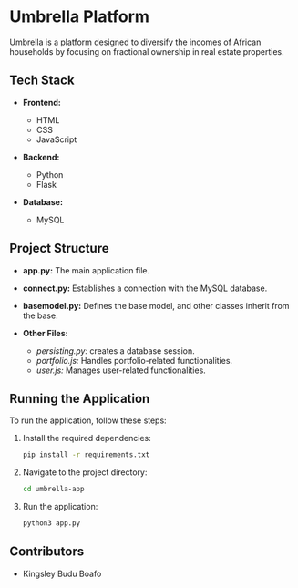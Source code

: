 # Umbrella Platform

Umbrella is a platform designed to diversify the incomes of African households by focusing on fractional ownership in real estate properties.

## Tech Stack

- **Frontend:**
  - HTML
  - CSS
  - JavaScript

- **Backend:**
  - Python
  - Flask

- **Database:**
  - MySQL

## Project Structure

- **app.py:** The main application file.
  
- **connect.py:** Establishes a connection with the MySQL database.

- **basemodel.py:** Defines the base model, and other classes inherit from the base.

- **Other Files:**
  - *persisting.py:* creates a database session.
  - *portfolio.js:* Handles portfolio-related functionalities.
  - *user.js:* Manages user-related functionalities.

## Running the Application

To run the application, follow these steps:

1. Install the required dependencies:
    ```bash
    pip install -r requirements.txt
    ```

2. Navigate to the project directory:
    ```bash
    cd umbrella-app
    ```

3. Run the application:
    ```bash
    python3 app.py
    ```

## Contributors

- Kingsley Budu Boafo

